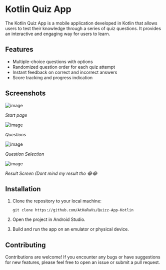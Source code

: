 # Kotlin Quiz App

The Kotlin Quiz App is a mobile application developed in Kotlin that allows users to test their knowledge through a series of quiz questions. It provides an interactive and engaging way for users to learn.

## Features

- Multiple-choice questions with options
- Randomized question order for each quiz attempt
- Instant feedback on correct and incorrect answers
- Score tracking and progress indication

## Screenshots

![image](https://github.com/AtHaRaVs/Quizz-App-Kotlin/assets/99896281/8425b0c1-34ff-432a-86d1-ddfc5d43f4a4)

*Start page*

![image](https://github.com/AtHaRaVs/Quizz-App-Kotlin/assets/99896281/5feae4f7-fb1c-4563-ba9c-f6a6ef29cf41)

*Questions*

![image](https://github.com/AtHaRaVs/Quizz-App-Kotlin/assets/99896281/92edcfbe-5b32-42fb-8854-90583b020d40)

*Question Selection*

![image](https://github.com/AtHaRaVs/Quizz-App-Kotlin/assets/99896281/27aafc54-24a4-49f0-9d36-1c0f1ea6182b)

*Result Screen (Dont mind my result tho 😂😂*


## Installation

1. Clone the repository to your local machine:
   ```shell
   git clone https://github.com/AtHaRaVs/Quizz-App-Kotlin

2. Open the project in Android Studio.

3. Build and run the app on an emulator or physical device.

## Contributing

Contributions are welcome! If you encounter any bugs or have suggestions for new features, please feel free to open an issue or submit a pull request.
